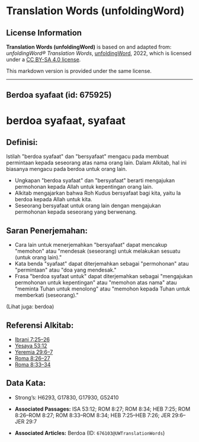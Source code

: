 # Translation Words (unfoldingWord)

## License Information

**Translation Words (unfoldingWord)** is based on and adapted from: _unfoldingWord® Translation Words_, [unfoldingWord](https://unfoldingword.org/utw), 2022, which is licensed under a [CC BY-SA 4.0 license](https://creativecommons.org/licenses/by-sa/4.0/legalcode.en).

This markdown version is provided under the same license.



--------------------------------

## Berdoa syafaat (id: 675925)

berdoa syafaat, syafaat
=======================

Definisi:
---------

Istilah "berdoa syafaat" dan "bersyafaat" mengacu pada membuat permintaan kepada seseorang atas nama orang lain. Dalam Alkitab, hal ini biasanya mengacu pada berdoa untuk orang lain.

* Ungkapan "berdoa syafaat" dan "bersyafaat" berarti mengajukan permohonan kepada Allah untuk kepentingan orang lain.
* Alkitab mengajarkan bahwa Roh Kudus bersyafaat bagi kita, yaitu Ia berdoa kepada Allah untuk kita.
* Seseorang bersyafaat untuk orang lain dengan mengajukan permohonan kepada seseorang yang berwenang.

Saran Penerjemahan:
-------------------

* Cara lain untuk menerjemahkan "bersyafaat" dapat mencakup "memohon" atau "mendesak (seseorang) untuk melakukan sesuatu (untuk orang lain)."
* Kata benda "syafaat" dapat diterjemahkan sebagai "permohonan" atau "permintaan" atau "doa yang mendesak."
* Frasa "berdoa syafaat untuk" dapat diterjemahkan sebagai "mengajukan permohonan untuk kepentingan" atau "memohon atas nama" atau "meminta Tuhan untuk menolong" atau "memohon kepada Tuhan untuk memberkati (seseorang)."

(Lihat juga: berdoa)

Referensi Alkitab:
------------------

* [Ibrani 7:25–26](https://ref.ly/Heb7:25-Heb7:26)
* [Yesaya 53:12](https://ref.ly/Isa53:12)
* [Yeremia 29:6–7](https://ref.ly/Jer29:6-Jer29:7)
* [Roma 8:26–27](https://ref.ly/Rom8:26-Rom8:27)
* [Roma 8:33–34](https://ref.ly/Rom8:33-Rom8:34)

Data Kata:
----------

* Strong’s: H6293, G17830, G17930, G52410

* **Associated Passages:** ISA 53:12; ROM 8:27; ROM 8:34; HEB 7:25; ROM 8:26–ROM 8:27; ROM 8:33–ROM 8:34; HEB 7:25–HEB 7:26; JER 29:6–JER 29:7
* **Associated Articles:** Berdoa (ID: `676103@UWTranslationWords`)

